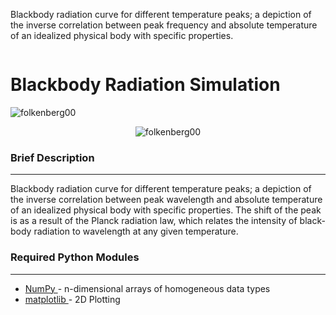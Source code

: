 
Blackbody radiation curve for different temperature peaks; a depiction of the inverse correlation between  peak frequency and absolute temperature of an idealized physical body with specific properties.
<h1 align="left" style="float: left;">Blackbody Radiation Simulation</h1>
<p align="left"> <img src="https://komarev.com/ghpvc/?username=folkenberg00&label=Profile%20views&color=0e75b6&style=flat" alt="folkenberg00" /> </p>
<p align='center'><img src="https://github.com/folkenberg00/Blackbody-Radiation-Simulation/blob/main/wien.png" alt="folkenberg00" /></p>
<h3 align="left">Brief Description</h3>
<hr width="100%" color="white" size="2px"/>
<p>Blackbody radiation curve for different temperature peaks; a depiction of the inverse correlation between  peak wavelength and absolute temperature of 
an idealized physical body with specific properties. The shift of the peak is as a result of the Planck radiation law, which relates the intensity of 
black-body radiation to wavelength at any given temperature.</p>
<h3 align="left">Required Python Modules</h3>
<hr width="100%" color="white" size="2px"/>
<ul>
  <li><a href="https://numpy.org/doc/stable/user/whatisnumpy.html">NumPy </a>- n-dimensional arrays of homogeneous data types</li>
  <li><a href="https://matplotlib.org/stable/users/index">matplotlib </a>- 2D Plotting</li>
</ul>
